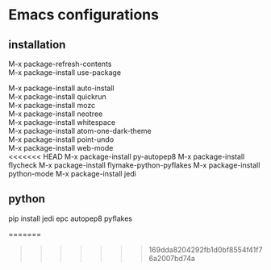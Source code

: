 # Emacs configurations

## installation
   M-x package-refresh-contents  
   M-x package-install <Return> use-package  
   
   M-x package-install <Return> auto-install  
   M-x package-install <Return> quickrun  
   M-x package-install <Return> mozc  
   M-x package-install <Return> neotree  
   M-x package-install <Return> whitespace  
   M-x package-install <Return> atom-one-dark-theme  
   M-x package-install <Return> point-undo  
   M-x package-install <Return> web-mode  
<<<<<<< HEAD
   M-x package-install <Return> py-autopep8
   M-x package-install <Return> flycheck
   M-x package-install <Return> flymake-python-pyflakes
   M-x package-install <Return> python-mode
   M-x package-install <Return> jedi


## python
pip install jedi epc autopep8 pyflakes
 
=======
   
>>>>>>> 169dda8204292fb1d0bf8554f41f76a2007bd74a
